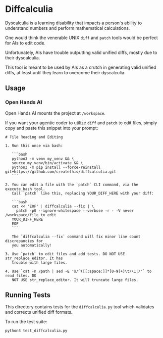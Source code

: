 # Diffcalculia

Dyscalculia is a learning disability that impacts a person's ability to understand numbers and perform mathematical calculations.

One would think the venerable UNIX `diff` and `patch` tools would be perfect for AIs to edit code.

Unfortunately, AIs have trouble outputting valid unified diffs, mostly due to their dyscalculia.

This tool is meant to be used by AIs as a crutch in generating valid unified diffs, at least until they learn to overcome their dyscalculia.


## Usage

### Open Hands AI

Open Hands AI mounts the project at `/workspace`.

If you want your agentic coder to utilize `diff` and `patch` to edit files, simply copy and paste this snippet into your prompt:

````
# File Reading and Editing

1. Run this once via bash:

   ```bash
   python3 -m venv my_venv && \
   source my_venv/bin/activate && \
   python3 -m pip install --force-reinstall git+https://github.com/createthis/diffcalculia.git
   ```

2. You can edit a file with the `patch` CLI command, via the execute_bash tool.
   Call `patch` like this, replacing YOUR_DIFF_HERE with your diff:

   ```bash
   cat << 'EOF' | diffcalculia --fix | \
     patch -p0 --ignore-whitespace --verbose -r - -V never /workspace/file_to_edit
   YOUR_DIFF_HERE
   EOF
   ```
   
   The `diffcalculia --fix` command will fix minor line count discrepancies for 
   you automatically!

3. Use `patch` to edit files and add tests. DO NOT USE str_replace_editor. It has
   trouble with large files.

4. Use `cat -n /path | sed -E 's/^([[:space:]]*[0-9]+)\t/\1|/'` to read files. DO 
   NOT USE str_replace_editor. It will truncate large files.
````

## Running Tests

This directory contains tests for the `diffcalculia.py` tool which validates and corrects unified diff formats.

To run the test suite:

```bash
python3 test_diffcalculia.py
```
